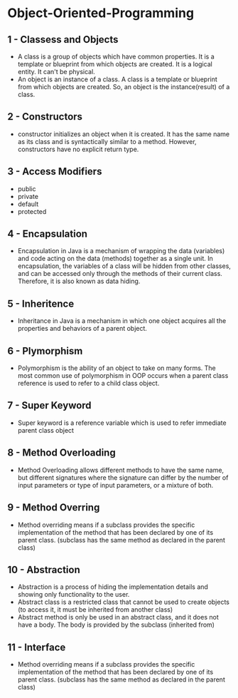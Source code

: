 # Object-Oriented-Programming

## 1 - Classess and Objects
  - A class is a group of objects which have common properties. It is a template or blueprint from which objects are created. It is a logical entity. It can't be physical.
  - An object is an instance of a class. A class is a template or blueprint from which objects are created. So, an object is the instance(result) of a class. 
## 2 - Constructors
  - constructor initializes an object when it is created. It has the same name as its class and is syntactically similar to a method. However, constructors have no explicit return type.
## 3 - Access Modifiers
  - public
  - private
  - default
  - protected
## 4 - Encapsulation
  - Encapsulation in Java is a mechanism of wrapping the data (variables) and code acting on the data (methods) together as a single unit. In encapsulation, the variables of a class will be hidden from other classes, and can be accessed only through the methods of their current class. Therefore, it is also known as data hiding.
## 5 - Inheritence
  - Inheritance in Java is a mechanism in which one object acquires all the properties and behaviors of a parent object. 
## 6 - Plymorphism
  - Polymorphism is the ability of an object to take on many forms. The most common use of polymorphism in OOP occurs when a parent class reference is used to refer to a child class object.
## 7 - Super Keyword
  - Super keyword is a reference variable which is used to refer immediate parent class object
## 8 - Method Overloading
  - Method Overloading allows different methods to have the same name, but different signatures where the signature can differ by the number of input parameters or type of input parameters, or a mixture of both. 
## 9 - Method Overring
  - Method overriding means if a subclass provides the specific implementation of the method that has been declared by one of its parent class. (subclass has the same method as declared in the parent class)
## 10 - Abstraction
  - Abstraction is a process of hiding the implementation details and showing only functionality to the user.
  - Abstract class is a restricted class that cannot be used to create objects (to access it, it must be inherited from another class)
  - Abstract method is only be used in an abstract class, and it does not have a body. The body is provided by the subclass (inherited from)
## 11 - Interface
  - Method overriding means if a subclass provides the specific implementation of the method that has been declared by one of its parent class. (subclass has the same method as declared in the parent class)